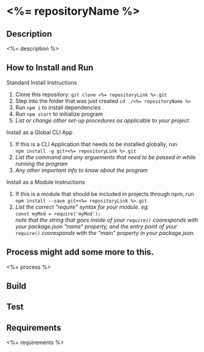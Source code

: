 # <%= repositoryName %>
## Description 
<%= description %>

## How to Install and Run
Standard Install Instructions
1. Clone this repository: `git clone <%= repositoryLink %>.git`
1. Step into the folder that was just created `cd ./<%= repositoryName %>`
1. Run `npm i` to install dependencies
1. Run `npm start` to initialize program
1. *List or change other set-up procedures as applicable to your project*

Install as a Global CLI App
1. If this is a CLI Application that needs to be installed globally, run \
`npm install -g git+<%= repositoryLink %>.git`
1. *List the command and any arguements that need to be passed in while running the program*
1. *Any other important info to know about the program*

Install as a Module Instructions
1. If this is a module that should be included in projects through npm, run \
`npm install --save git+<%= repositoryLink %>.git`
1. *List the correct "require" syntax for your module. eg:*\
`const myMod = require('myMod');` \
*note that the string that goes inside of your `require()` cooresponds with your package.json "name" property, and the entry point of your `require()` cooresponds with the "main" property in your package.json.*

## Process might add some more to this.
<%= process %>

## Build 


## Test

## Requirements
<%= requirements %>